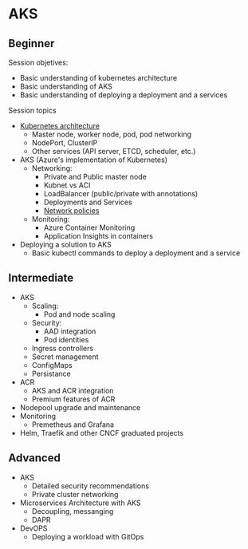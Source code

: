 # AKS

## Beginner

Session objetives:
- Basic understanding of kubernetes architecture
- Basic understanding of AKS
- Basic understanding of deploying a deployment and a services

Session topics

- [Kubernetes architecture](https://docs.microsoft.com/en-us/azure/aks/concepts-clusters-workloads)
  - Master node, worker node, pod, pod networking
  - NodePort, ClusterIP
  - Other services (API server, ETCD, scheduler, etc.)
- AKS (Azure's implementation of Kubernetes)
  - Networking: 
    - Private and Public master node
    - Kubnet vs ACI
    - LoadBalancer (public/private with annotations)
    - Deployments and Services    
    - [Network policies](https://docs.microsoft.com/en-us/azure/aks/use-network-policies)
  - Monitoring:
    - Azure Container Monitoring
    - Application Insights in containers
- Deploying a solution to AKS
    - Basic kubectl commands to deploy a deployment and a service

## Intermediate

- AKS
  - Scaling:
    - Pod and node scaling 
  - Security: 
    - AAD integration
    - Pod identities
  - Ingress controllers
  - Secret management
  - ConfigMaps
  - Persistance
- ACR
  - AKS and ACR integration
  - Premium features of ACR
- Nodepool upgrade and maintenance
- Monitoring
  - Premetheus and Grafana
- Helm, Traefik and other CNCF graduated projects

## Advanced

- AKS
  - Detailed security recommendations
  - Private cluster networking
- Microservices Architecture with AKS
  - Decoupling, messanging
  - DAPR
- DevOPS
  - Deploying a workload with GitOps
